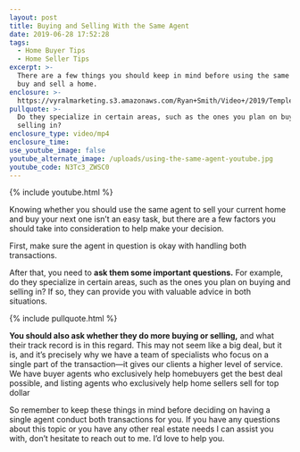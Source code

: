 ```yaml
---
layout: post
title: Buying and Selling With the Same Agent
date: 2019-06-28 17:52:28
tags:
  - Home Buyer Tips
  - Home Seller Tips
excerpt: >-
  There are a few things you should keep in mind before using the same agent to
  buy and sell a home.
enclosure: >-
  https://vyralmarketing.s3.amazonaws.com/Ryan+Smith/Video+/2019/Temple+Real+Estate+Agent-+Buying+and+Selling+With+the+Same+Agent.mp4
pullquote: >-
  Do they specialize in certain areas, such as the ones you plan on buying and
  selling in?
enclosure_type: video/mp4
enclosure_time:
use_youtube_image: false
youtube_alternate_image: /uploads/using-the-same-agent-youtube.jpg
youtube_code: N3Tc3_ZWSC0
---
```


{% include youtube.html %}

Knowing whether you should use the same agent to sell your current home and buy your next one isn’t an easy task, but there are a few factors you should take into consideration to help make your decision.

First, make sure the agent in question is okay with handling both transactions.

After that, you need to **ask them some important questions.** For example, do they specialize in certain areas, such as the ones you plan on buying and selling in? If so, they can provide you with valuable advice in both situations.&nbsp;

{% include pullquote.html %}

**You should also ask whether they do more buying or selling,** and what their track record is in this regard. This may not seem like a big deal, but it is, and it’s precisely why we have a team of specialists who focus on a single part of the transaction—it gives our clients a higher level of service. We have buyer agents who exclusively help homebuyers get the best deal possible, and listing agents who exclusively help home sellers sell for top dollar

So remember to keep these things in mind before deciding on having a single agent conduct both transactions for you. If you have any questions about this topic or you have any other real estate needs I can assist you with, don’t hesitate to reach out to me. I’d love to help you.